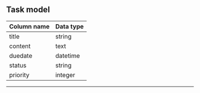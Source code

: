 ## Task model
| Column name | Data type |
|:------------|:-----------|
| title       | string     |
| content     | text       |
| duedate     | datetime   |
| status      | string     |
| priority    | integer    |

*****
